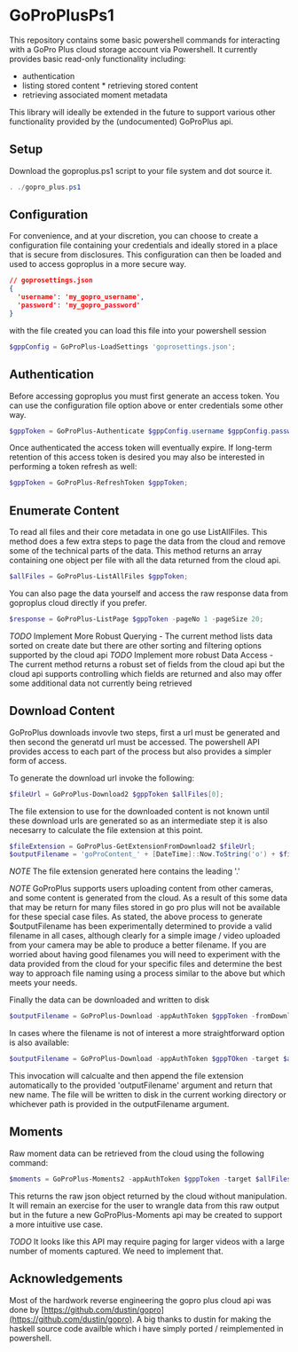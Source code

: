 # GoProPlusPs1
This repository contains some basic powershell commands for interacting with a GoPro Plus cloud storage account via Powershell. It currently provides basic read-only functionality including:

  * authentication
  * listing stored content * retrieving stored content
  * retrieving associated moment metadata

This library will ideally be extended in the future to support various other functionality provided by the (undocumented) GoProPlus api.

## Setup

Download the goproplus.ps1 script to your file system and dot source it.

```ps1
. ./gopro_plus.ps1
```

## Configuration
For convenience, and at your discretion, you can choose to create a configuration file containing your credentials and ideally stored in a place that is secure from disclosures. This configuration can then be loaded and used to access goproplus in a more secure way.

```json
// goprosettings.json
{
  'username': 'my_gopro_username',
  'password': 'my_gopro_password'
}
```

with the file created you can load this file into your powershell session

```ps1
$gppConfig = GoProPlus-LoadSettings 'goprosettings.json';
```

## Authentication
Before accessing goproplus you must first generate an access token. You can use the configuration file option above or enter credentials some other way.

```ps1
$gppToken = GoProPlus-Authenticate $gppConfig.username $gppConfig.password;
```

Once authenticated the access token will eventually expire. If long-term retention of this access token is desired you may also be interested in performing a token refresh as well:

```ps1
$gppToken = GoProPlus-RefreshToken $gppToken;
``` 

## Enumerate Content

To read all files and their core metadata in one go use ListAllFiles. This method does a few extra steps to page the data from the cloud and remove some of the technical parts of the data. This method returns an array containing one object per file with all the data returned from the cloud api.

```ps1
$allFiles = GoProPlus-ListAllFiles $gppToken;
```

You can also page the data yourself and access the raw response data from goproplus cloud directly if you prefer.

```ps1
$response = GoProPlus-ListPage $gppToken -pageNo 1 -pageSize 20;
```

*TODO* Implement More Robust Querying - The current method lists data sorted on create date but there are other sorting and filtering options supported by the cloud api
*TODO* Implement more robust Data Access - The current method returns a robust set of fields from the cloud api but the cloud api supports controlling which fields are returned and also may offer some additional data not currently being retrieved

## Download Content

GoProPlus downloads invovle two steps, first a url must be generated and then second the generatd url must be accessed. The powershell API provides access to each part of the process but also provides a simpler form of access.

To generate the download url invoke the following:

```ps1
$fileUrl = GoProPlus-Download2 $gppToken $allFiles[0];
```

The file extension to use for the downloaded content is not known until these download urls are generated so as an intermediate step it is also necesarry to calculate the file extension at this point. 


```ps1
$fileExtension = GoProPlus-GetExtensionFromDownload2 $fileUrl;
$outputFilename = 'goProContent_' + [DateTime]::Now.ToString('o') + $fileExtension;
```

*NOTE* The file extension generated here contains the leading '.'

*NOTE* GoProPlus supports users uploading content from other cameras, and some content is generated from the cloud. As a result of this some data that may be return for many files stored in go pro plus will not be available for these special case files. As stated, the above process to generate $outputFilename has been experimentally determined to provide a valid filename in all cases, although clearly for a simple image / video uploaded from your camera may be able to produce a better filename. If you are worried about having good filenames you will need to experiment with the data provided from the cloud for your specific files and determine the best way to approach file naming using a process similar to the above but which meets your needs.

Finally the data can be downloaded and written to disk

```ps1
$outputFilename = GoProPlus-Download -appAuthToken $gppToken -fromDownload2 $fileUrl -outputFilename $outputFilename
```

In cases where the filename is not of interest a more straightforward option is also available:

```ps1
$outputFilename = GoProPlus-Download -appAuthToken $gppTOken -target $allFiles[0] -outputFilename ([Guid]::NewGuid().ToString('N'));
```

This invocation will calcualte and then append the file extension automatically to the provided 'outputFilename' argument and return that new name. The file will be written to disk in the current working directory or whichever path is provided in the outputFilename argument.

## Moments
Raw moment data can be retrieved from the cloud using the following command:

```ps1
$moments = GoProPlus-Moments2 -appAuthToken $gppToken -target $allFiles[0];
```

This returns the raw json object returned by the cloud without manipulation. It will remain an exercise for the user to wrangle data from this raw output but in the future a new GoProPlus-Moments api may be created to support a more intuitive use case. 

*TODO* It looks like this API may require paging for larger videos with a large number of moments captured. We need to implement that.

## Acknowledgements

Most of the hardwork reverse engineering the gopro plus cloud api was done by [https://github.com/dustin/gopro](https://github.com/dustin/gopro). A big thanks to dustin for making the haskell source code availble which i have simply ported / reimplemented in powershell.
